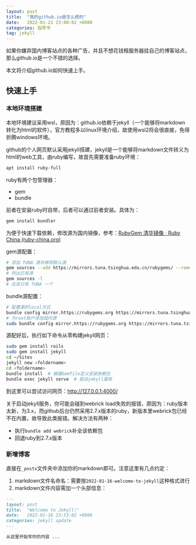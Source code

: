 ```yaml
---
layout: post
title:  "我的github.io是怎么搭的"
date:   2022-01-21 23:00:02 +0800
categories: 指导书
tag: jekyll
---
```


如果你嫌弃国内博客站点的各种广告，并且不想花钱租服务器挂自己的博客站点，那么github.io是一个不错的选择。

本文将介绍github.io如何快速上手。



## 快速上手

### 本地环境搭建

本地环境建议采用wsl，原因为：github.io依赖于jekyll（一个能够将markdown转化为html的软件），官方教程多以linux环境介绍，故使用wsl2将会很直接，免得折腾windows环境。

github的个人网页默认采用jekyll搭建，jekyll是一个能够将markdown文件转义为html的web工具，由ruby编写，故首先需要准备ruby环境：

```bash
apt install ruby-full
```

ruby有两个包管理器：

- gem
- bundle

前者在安装ruby时自带，后者可以通过前者安装。具体为：

```bash
gem install bundler
```

为便于快速下载依赖，修改源为国内镜像，参考：[RubyGem 清华镜像 · Ruby China (ruby-china.org)](https://ruby-china.org/topics/38000)

gem源配置：

```bash
# 添加 TUNA 源并移除默认源
gem sources --add https://mirrors.tuna.tsinghua.edu.cn/rubygems/ --remove https://rubygems.org/
# 列出已有源
gem sources -l
# 应该只有 TUNA 一个
```

bundle源配置：

```bash
# 配置源的local方式
bundle config mirror.https://rubygems.org https://mirrors.tuna.tsinghua.edu.cn/rubygems
# 为root账户添加国内源
sudo bundle config mirror.https://rubygems.org https://mirrors.tuna.tsinghua.edu.cn/rubygems
```

源配好后，执行如下命令从零构建jekyll网页：

```bash
sudo gem install rails
sudo gem install jekyll
cd ~/Sites
jekyll new <foldername>
cd <foldername>
bundle install  # 根据Gemfile定义安装依赖包
bundle exec jekyll serve  # 启动jekyll服务
```

到这里可以尝试访问网页：http://127.0.0.1:4000/



关于启动jekyll服务，你可能会碰到webrick load失败的报错，原因为：ruby版本太新，为3.x，而github后台仍然采用2.7.x版本的ruby，新版本里webrick包已经不在内置，故导致此类报错。解决方法有两种：

- 执行`bundle add webrick`补全该依赖包
- 回退ruby到2.7.x版本



### 新增博客

直接在`_posts`文件夹中添加你的markdown即可。注意这里有几点约定：
1. markdown文件名命名：需要按`2022-01-16-welcome-to-jekyll`这种格式进行
2. markdown文件内容需加一个头部信息：

```markdown
---
layout: post
title:  "Welcome to Jekyll!"
date:   2022-01-16 23:53:02 +0800
categories: jekyll update
---

从这里开始写你的内容 ...
```

